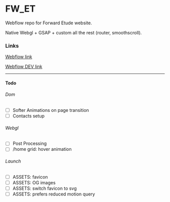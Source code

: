 # FW_ET

Webflow repo for Forward Etude website.

Native Webgl + GSAP + custom all the rest (router, smoothscroll).

### Links

[Webflow link](https://fwet.webflow.io/)

[Webflow DEV link](https://webflow.com/design/fwet)

---

#### Todo

###### Dom

- [ ] Softer Animations on page transition
- [ ] Contacts setup

###### Webgl

- [ ] Post Processing
- [ ] /home grid: hover animation

###### Launch

- [ ] ASSETS: favicon
- [ ] ASSETS: OG images
- [ ] ASSETS: switch favicon to svg
- [ ] ASSETS: prefers reduced motion query
